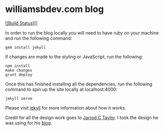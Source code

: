 # williamsbdev.com blog

[![Build Status][]](https://travis-ci.org/williamsbdev/williamsbdev.github.io)

In order to run the blog locally you will need to have ruby on your machine and
run the following command:

    gem install jekyll

If changes are made to the styling or JavaScript, run the following:

    npm install
    make changes
    grunt deploy

Once this has finished installing all the dependencies, run the following
command to spin up the site locally at localhost:4000:

    jekyll serve

Please visit [jekyll] for more information about
how it works.

Credit for all the design work goes to [Jarrod C Taylor]. I took the design he was
using for his [blog].

[jekyll]: http://jekyllrb.com/
[Jarrod C Taylor]: https://github.com/JarrodCTaylor
[blog]: http://jarrodctaylor.com
